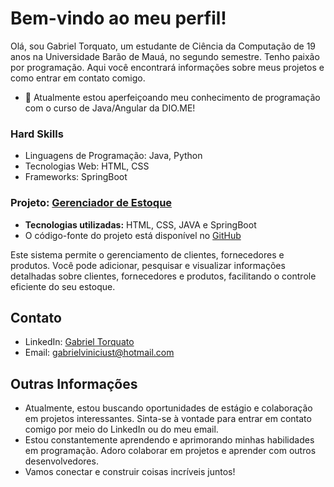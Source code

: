 # Bem-vindo ao meu perfil!

Olá, sou Gabriel Torquato, um estudante de Ciência da Computação de 19 anos na Universidade Barão de Mauá, no segundo semestre. Tenho paixão por programação. Aqui você encontrará informações sobre meus projetos e como entrar em contato comigo.

- 🌱 Atualmente estou aperfeiçoando meu conhecimento de programação com o curso de Java/Angular da DIO.ME!

### Hard Skills

- Linguagens de Programação: Java, Python
- Tecnologias Web: HTML, CSS
- Frameworks: SpringBoot

### Projeto: [Gerenciador de Estoque](https://github.com/gabrieltorquat0/funtec-java-projeto-controleDeEstoque)

- **Tecnologias utilizadas:** HTML, CSS, JAVA e SpringBoot
- O código-fonte do projeto está disponível no [GitHub](https://github.com/gabrieltorquat0/funtec-java-projeto-controleDeEstoque)

Este sistema permite o gerenciamento de clientes, fornecedores e produtos. Você pode adicionar, pesquisar e visualizar informações detalhadas sobre clientes, fornecedores e produtos, facilitando o controle eficiente do seu estoque.

## Contato

- LinkedIn: [Gabriel Torquato](https://www.linkedin.com/in/gabriel-vinicius-torquato/)
- Email: [gabrielviniciust@hotmail.com](mailto:gabrielviniciust@hotmail.com)

## Outras Informações

- Atualmente, estou buscando oportunidades de estágio e colaboração em projetos interessantes. Sinta-se à vontade para entrar em contato comigo por meio do LinkedIn ou do meu email.
- Estou constantemente aprendendo e aprimorando minhas habilidades em programação. Adoro colaborar em projetos e aprender com outros desenvolvedores.
- Vamos conectar e construir coisas incríveis juntos!
